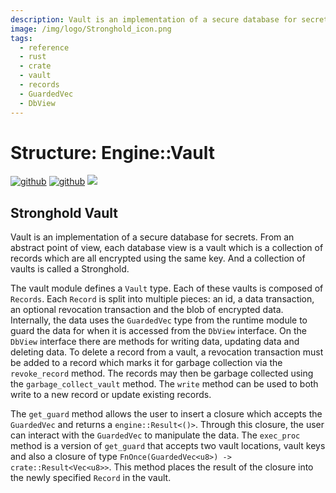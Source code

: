 ```yaml
---
description: Vault is an implementation of a secure database for secrets, each database view is a vault which is a collection of records which are all encrypted using the same key.A collection of vaults is called a Stronghold.
image: /img/logo/Stronghold_icon.png
tags:
  - reference
  - rust
  - crate
  - vault
  - records
  - GuardedVec
  - DbView
---
```


# Structure: Engine::Vault

[![github](https://img.shields.io/badge/github-source-blue.svg)](https://github.com/iotaledger/stronghold.rs/tree/dev/engine/src/vault) [![github](https://img.shields.io/badge/rust-docs-green.svg)](https://docs.rs/stronghold_engine/latest/engine/vault/index.html) [![](https://img.shields.io/crates/v/stronghold-engine.svg)](https://crates.io/crates/stronghold-engine)

## Stronghold Vault

Vault is an implementation of a secure database for secrets. From an abstract point of view, each database view is a vault which is a collection of records which are all encrypted using the same key. And a collection of vaults is called a Stronghold.

The vault module defines a `Vault` type. Each of these vaults is composed of `Records`. Each `Record` is split into multiple pieces: an id, a data transaction, an optional revocation transaction and the blob of encrypted data. Internally, the data uses the `GuardedVec` type from the runtime module to guard the data for when it is accessed from the `DbView` interface. On the `DbView` interface there are methods for writing data, updating data and deleting data. To delete a record from a vault, a revocation transaction must be added to a record which marks it for garbage collection via the `revoke_record` method. The records may then be garbage collected using the `garbage_collect_vault` method. The `write` method can be used to both write to a new record or update existing records.

The `get_guard` method allows the user to insert a closure which accepts the `GuardedVec` and returns a `engine::Result<()>`. Through this closure, the user can interact with the `GuardedVec` to manipulate the data. The `exec_proc` method is a version of `get_guard` that accepts two vault locations, vault keys and also a closure of type `FnOnce(GuardedVec<u8>) -> crate::Result<Vec<u8>>`. This method places the result of the closure into the newly specified `Record` in the vault.
